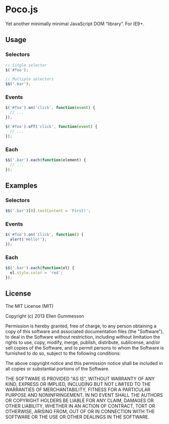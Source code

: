 # Poco.js

Yet another minimally minimal JavaScript DOM “library”. For IE9+.

## Usage

### Selectors

~~~ javascript
// Single selector
$('#foo');

// Multiple selectors
$$('.bar');
~~~

### Events

~~~ javascript
$('#foo').on('click', function(event) {
  // ...
});

$('#foo').off('click', function(event) { 
  // ...
});
~~~

### Each

~~~ javascript
$$('.bar').each(function(element) {
  // ...
});
~~~

## Examples

### Selectors

~~~ javascript
$$('.bar')[0].textContent = 'First!';
~~~

### Events

~~~ javascript
$('#foo').on('click', function() {
  alert('Hello!');
});
~~~

### Each

~~~ javascript
$$('.bar').each(function(el) {
  el.style.color = 'red';
});
~~~

## License

The MIT License (MIT)

Copyright (c) 2013 Ellen Gummesson

Permission is hereby granted, free of charge, to any person obtaining a copy
of this software and associated documentation files (the "Software"), to deal
in the Software without restriction, including without limitation the rights
to use, copy, modify, merge, publish, distribute, sublicense, and/or sell
copies of the Software, and to permit persons to whom the Software is
furnished to do so, subject to the following conditions:

The above copyright notice and this permission notice shall be included in
all copies or substantial portions of the Software.

THE SOFTWARE IS PROVIDED "AS IS", WITHOUT WARRANTY OF ANY KIND, EXPRESS OR
IMPLIED, INCLUDING BUT NOT LIMITED TO THE WARRANTIES OF MERCHANTABILITY,
FITNESS FOR A PARTICULAR PURPOSE AND NONINFRINGEMENT. IN NO EVENT SHALL THE
AUTHORS OR COPYRIGHT HOLDERS BE LIABLE FOR ANY CLAIM, DAMAGES OR OTHER
LIABILITY, WHETHER IN AN ACTION OF CONTRACT, TORT OR OTHERWISE, ARISING FROM,
OUT OF OR IN CONNECTION WITH THE SOFTWARE OR THE USE OR OTHER DEALINGS IN
THE SOFTWARE.
